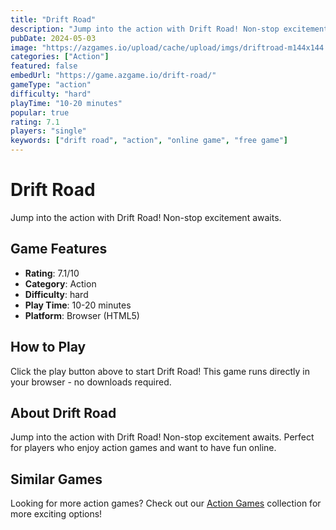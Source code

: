 ```yaml
---
title: "Drift Road"
description: "Jump into the action with Drift Road! Non-stop excitement awaits."
pubDate: 2024-05-03
image: "https://azgames.io/upload/cache/upload/imgs/driftroad-m144x144.webp"
categories: ["Action"]
featured: false
embedUrl: "https://game.azgame.io/drift-road/"
gameType: "action"
difficulty: "hard"
playTime: "10-20 minutes"
popular: true
rating: 7.1
players: "single"
keywords: ["drift road", "action", "online game", "free game"]
---
```


# Drift Road

Jump into the action with Drift Road! Non-stop excitement awaits.

## Game Features

- **Rating**: 7.1/10
- **Category**: Action
- **Difficulty**: hard
- **Play Time**: 10-20 minutes
- **Platform**: Browser (HTML5)

## How to Play

Click the play button above to start Drift Road! This game runs directly in your browser - no downloads required.

## About Drift Road

Jump into the action with Drift Road! Non-stop excitement awaits. Perfect for players who enjoy action games and want to have fun online.

## Similar Games

Looking for more action games? Check out our [Action Games](/categories/action) collection for more exciting options!
